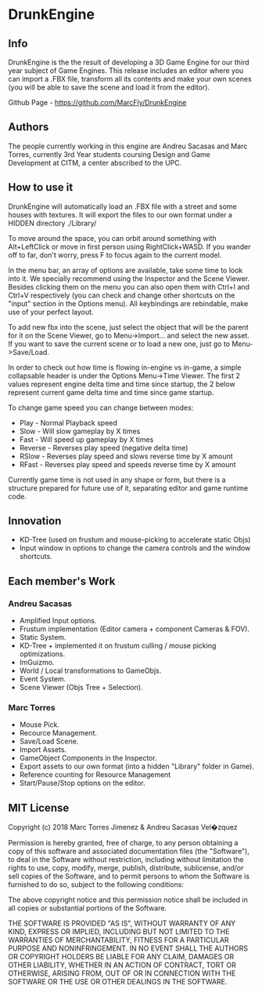 # DrunkEngine

## Info
DrunkEngine is the the result of developing a 3D Game Engine for our third year subject of Game Engines. This release includes an editor where you can import a .FBX file, transform all its contents and make your own scenes (you will be able to save the scene and load it from the editor).

Github Page - https://github.com/MarcFly/DrunkEngine

## Authors
The people currently working in this engine are Andreu Sacasas and Marc Torres, currently 3rd Year students coursing Design and Game Development at CITM, a center abscribed to the UPC.

## How to use it
DrunkEngine will automatically load an .FBX file with a street and some houses with textures.
It will export the files to our own format under a HIDDEN directory ./Library/

To move around the space, you can orbit around something with Alt+LeftClick or move in first person using RightClick+WASD. If you wander off to far, don't worry, press F to focus again to the current model.

In the menu bar, an array of options are available, take some time to look into it. We specially recommend using the Inspector and the Scene Viewer. Besides clicking them on the menu you can also open them with Ctrl+I and Ctrl+V respectively (you can check and change other shortcuts on the "input" section in the Options menu).
All keybindings are rebindable, make use of your perfect layout.

To add new fbx into the scene, just select the object that will be the parent for it on the Scene Viewer, go to Menu->Import... and select the new asset.
If you want to save the current scene or to load a new one, just go to Menu->Save/Load. 

In order to check out how time is flowing in-engine vs in-game, a simple collapsable header is under the Options Menu->Time Viewer.
The first 2 values represent engine delta time and time since startup, the 2 below represent current game delta time and time since game startup.

To change game speed you can change between modes:
 - Play - Normal Playback speed
 - Slow - Will slow gameplay by X times
 - Fast - Will speed up gameplay by X times
 - Reverse - Reverses play speed (negative delta time)
 - RSlow - Reverses play speed and slows reverse time by X amount
 - RFast - Reverses play speed and speeds reverse time by X amount

Currently game time is not used in any shape or form, but there is a structure prepared for future use of it, separating editor and game runtime code.

## Innovation
- KD-Tree (used on frustum and mouse-picking to accelerate static Objs)
- Input window in options to change the camera controls and the window shortcuts.

## Each member's Work

### Andreu Sacasas

- Amplified Input options.
- Frustum implementation (Editor camera + component Cameras & FOV).
- Static System.
- KD-Tree + implemented it on frustum culling / mouse picking optimizations.
- ImGuizmo.
- World / Local transformations to GameObjs.
- Event System.
- Scene Viewer (Objs Tree + Selection).

### Marc Torres

- Mouse Pick.
- Recource Management.
- Save/Load Scene.
- Import Assets.
- GameObject Components in the Inspector.
- Export assets to our own format (into a hidden "Library" folder in Game).
- Reference counting for Resource Management
- Start/Pause/Stop options on the editor.

## MIT License

Copyright (c) 2018 Marc Torres Jimenez & Andreu Sacasas Vel�zquez

Permission is hereby granted, free of charge, to any person obtaining a copy
of this software and associated documentation files (the "Software"), to deal
in the Software without restriction, including without limitation the rights
to use, copy, modify, merge, publish, distribute, sublicense, and/or sell
copies of the Software, and to permit persons to whom the Software is
furnished to do so, subject to the following conditions:

The above copyright notice and this permission notice shall be included in all
copies or substantial portions of the Software.

THE SOFTWARE IS PROVIDED "AS IS", WITHOUT WARRANTY OF ANY KIND, EXPRESS OR
IMPLIED, INCLUDING BUT NOT LIMITED TO THE WARRANTIES OF MERCHANTABILITY,
FITNESS FOR A PARTICULAR PURPOSE AND NONINFRINGEMENT. IN NO EVENT SHALL THE
AUTHORS OR COPYRIGHT HOLDERS BE LIABLE FOR ANY CLAIM, DAMAGES OR OTHER
LIABILITY, WHETHER IN AN ACTION OF CONTRACT, TORT OR OTHERWISE, ARISING FROM,
OUT OF OR IN CONNECTION WITH THE SOFTWARE OR THE USE OR OTHER DEALINGS IN THE
SOFTWARE.
